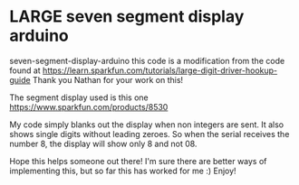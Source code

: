 # LARGE seven segment display arduino
seven-segment-display-arduino
this code is a modification from the code found at https://learn.sparkfun.com/tutorials/large-digit-driver-hookup-guide Thank you Nathan  for your work on this!

The segment display used is this one https://www.sparkfun.com/products/8530

My code simply blanks out the display when non integers are sent. It also shows single digits without leading zeroes. So when the serial receives the number 8, the display will show only 8 and not 08.

Hope this helps someone out there! I'm sure there are better ways of implementing this, but so far this has worked for me :) Enjoy!
